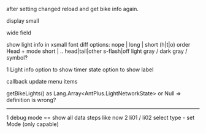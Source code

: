after setting changed
reload and get bike info again.

display
 small
 
 wide field

 show light info in xsmall font
    diff options: nope | long | short (h|t|o) order
    Head + mode short | ..
    head|tail|other
    s-flash|off
    light gray / dark gray / symbol?

1   Light info
    option to show timer state
    option to show label

callback update menu items 

 getBikeLights() as Lang.Array<AntPlus.LightNetworkState> or Null  => definition is wrong?

---------------
1 debug mode == show all data steps like now
2 li01 / li02 select type
    - set Mode (only capable)
  
